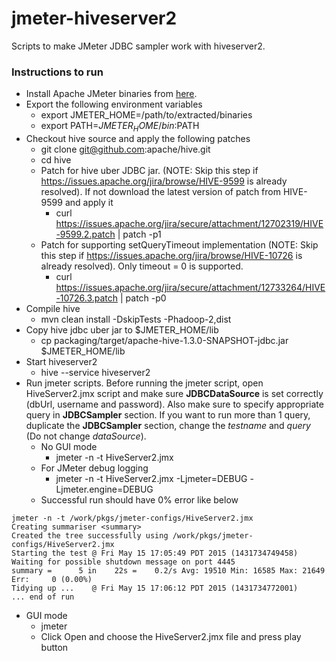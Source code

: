 # jmeter-hiveserver2
Scripts to make JMeter JDBC sampler work with hiveserver2.

### Instructions to run
- Install Apache JMeter binaries from [here].
- Export the following environment variables
  - export JMETER_HOME=/path/to/extracted/binaries
  - export PATH=$JMETER_HOME/bin:$PATH
- Checkout hive source and apply the following patches
  - git clone git@github.com:apache/hive.git
  - cd hive
  - Patch for hive uber JDBC jar. (NOTE: Skip this step if https://issues.apache.org/jira/browse/HIVE-9599 is already resolved). If not download the latest version of patch from HIVE-9599 and apply it
    -  curl https://issues.apache.org/jira/secure/attachment/12702319/HIVE-9599.2.patch | patch -p1
  - Patch for supporting setQueryTimeout implementation (NOTE: Skip this step if https://issues.apache.org/jira/browse/HIVE-10726 is already resolved). Only timeout = 0 is supported.
    - curl https://issues.apache.org/jira/secure/attachment/12733264/HIVE-10726.3.patch | patch -p0
- Compile hive
  - mvn clean install -DskipTests -Phadoop-2,dist
- Copy hive jdbc uber jar to $JMETER_HOME/lib
  - cp packaging/target/apache-hive-1.3.0-SNAPSHOT-jdbc.jar $JMETER_HOME/lib
- Start hiveserver2
  - hive --service hiveserver2
- Run jmeter scripts. Before running the jmeter script, open HiveServer2.jmx script and make sure **JDBCDataSource** is set correctly (dbUrl, username and password). Also make sure to specify appropriate query in **JDBCSampler** section. If you want to run more than 1 query, duplicate the **JDBCSampler** section, change the _testname_ and _query_ (Do not change _dataSource_).
  - No GUI mode
    - jmeter -n -t HiveServer2.jmx
  - For JMeter debug logging
    - jmeter -n -t HiveServer2.jmx -Ljmeter=DEBUG -Ljmeter.engine=DEBUG
  - Successful run should have 0% error like below
```
jmeter -n -t /work/pkgs/jmeter-configs/HiveServer2.jmx
Creating summariser <summary>
Created the tree successfully using /work/pkgs/jmeter-configs/HiveServer2.jmx
Starting the test @ Fri May 15 17:05:49 PDT 2015 (1431734749458)
Waiting for possible shutdown message on port 4445
summary =      5 in    22s =    0.2/s Avg: 19510 Min: 16585 Max: 21649 Err:     0 (0.00%)
Tidying up ...    @ Fri May 15 17:06:12 PDT 2015 (1431734772001)
... end of run
```
  - GUI mode
    - jmeter
    - Click Open and choose the HiveServer2.jmx file and press play button

[here]:http://jmeter.apache.org/download_jmeter.cgi
